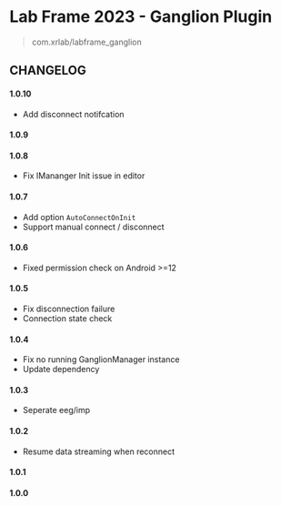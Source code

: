 # Lab Frame 2023 - Ganglion Plugin
> com.xrlab/labframe_ganglion

## CHANGELOG

#### 1.0.10
- Add disconnect notifcation

#### 1.0.9

#### 1.0.8
- Fix IMananger Init issue in editor

#### 1.0.7
- Add option `AutoConnectOnInit`
- Support manual connect / disconnect

#### 1.0.6
- Fixed permission check on Android >=12

#### 1.0.5
- Fix disconnection failure
- Connection state check

#### 1.0.4
- Fix no running GanglionManager instance
- Update dependency

#### 1.0.3
- Seperate eeg/imp

#### 1.0.2
- Resume data streaming when reconnect

#### 1.0.1

#### 1.0.0